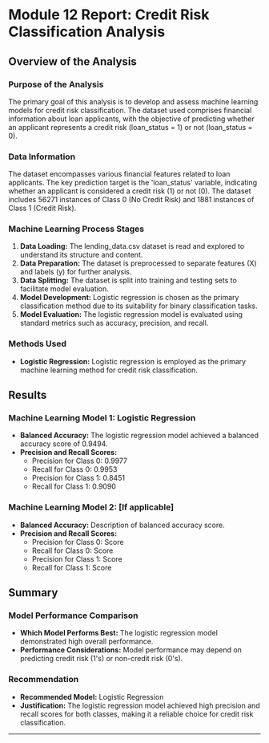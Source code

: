# Module 12 Report: Credit Risk Classification Analysis

## Overview of the Analysis

### Purpose of the Analysis
The primary goal of this analysis is to develop and assess machine learning models for credit risk classification. The dataset used comprises financial information about loan applicants, with the objective of predicting whether an applicant represents a credit risk (loan_status = 1) or not (loan_status = 0).

### Data Information
The dataset encompasses various financial features related to loan applicants. The key prediction target is the 'loan_status' variable, indicating whether an applicant is considered a credit risk (1) or not (0). The dataset includes 56271 instances of Class 0 (No Credit Risk) and 1881 instances of Class 1 (Credit Risk).

### Machine Learning Process Stages
1. **Data Loading:** The lending_data.csv dataset is read and explored to understand its structure and content.
2. **Data Preparation:** The dataset is preprocessed to separate features (X) and labels (y) for further analysis.
3. **Data Splitting:** The dataset is split into training and testing sets to facilitate model evaluation.
4. **Model Development:** Logistic regression is chosen as the primary classification method due to its suitability for binary classification tasks.
5. **Model Evaluation:** The logistic regression model is evaluated using standard metrics such as accuracy, precision, and recall.

### Methods Used
- **Logistic Regression:** Logistic regression is employed as the primary machine learning method for credit risk classification.

## Results

### Machine Learning Model 1: Logistic Regression

- **Balanced Accuracy:** The logistic regression model achieved a balanced accuracy score of 0.9494.
- **Precision and Recall Scores:**
  - Precision for Class 0: 0.9977
  - Recall for Class 0: 0.9953
  - Precision for Class 1: 0.8451
  - Recall for Class 1: 0.9090

### Machine Learning Model 2: [If applicable]

- **Balanced Accuracy:** Description of balanced accuracy score.
- **Precision and Recall Scores:**
  - Precision for Class 0: Score
  - Recall for Class 0: Score
  - Precision for Class 1: Score
  - Recall for Class 1: Score

## Summary

### Model Performance Comparison
- **Which Model Performs Best:** The logistic regression model demonstrated high overall performance.
- **Performance Considerations:** Model performance may depend on predicting credit risk (1's) or non-credit risk (0's).

### Recommendation
- **Recommended Model:** Logistic Regression
- **Justification:** The logistic regression model achieved high precision and recall scores for both classes, making it a reliable choice for credit risk classification.

---
